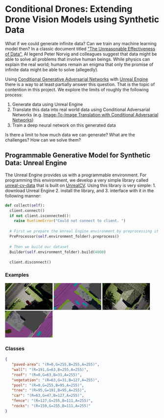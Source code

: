 # Conditional Drones: Extending Drone Vision Models using Synthetic Data
What if we could generate infinite data? Can we train any machine learning model then? In a classic document titled ["The Unreasonable Effectiveness of Data"](https://static.googleusercontent.com/media/research.google.com/en//pubs/archive/35179.pdf), AI legend Peter Norvig and colleagues suggest that data might be able to solve all problems that involve human beings. While physics can explain the real world; humans remain an enigma that only the promise of infinite data might be able to solve (allegedly).

Using [Conditional Generative Adversarial Networks](https://arxiv.org/pdf/1411.1784.pdf) with [Unreal Engine](https://www.unrealengine.com) there is a way to at least partially answer this question. That is the topic of contention in this project. We explore the limits of roughly the following process:
1. Generate data using Unreal Engine
2. Translate this data into real world data using Conditional Adversarial Networks (e.g. [Image-To-Image Translation with Conditional Adversarial Networks](https://arxiv.org/pdf/1611.07004.pdf))
3. Train a deep neural network on this generated data

Is there a limit to how much data we can generate? What are the challenges? How can we solve them? 

## Programmable Generative Model for Synthetic Data: Unreal Engine
The Unreal Engine provides us with a programmable environment. For programming this environment, we develop a very simple library called [unreal-cv-data](https://github.com/abhay-venkatesh/unreal-cv-data) that is built on [UnrealCV](https://github.com/unrealcv). Using this library is very simple: 1. download Unreal Engine 2. install the library, and 3. interface with it in the following manner:
```Python
def collect(self):
  client.connect()
  if not client.isconnected():
    raise RuntimeError("Could not connect to client. ")

  # First we prepare the Unreal Engine environment by preprocessing it
  PreProcessor(self.environment_folder).preprocess()

  # Then we build our dataset
  Builder(self.environment_folder).build(4000)

  client.disconnect()
```
### Examples
<p float="left">
  <img src="./img/unreal_samples/images/49.png" width="155" />
  <img src="./img/unreal_samples/masks/49.png" width="155" /> 
  <img src="./img/unreal_samples/images/42.png" width="155" />
  <img src="./img/unreal_samples/masks/42.png" width="155" /> 
</p>


### Classes
```json
{
   "paved-area": "(R=0,G=255,B=255,A=255)",
   "wall": "(R=191,G=63,B=255,A=255)",
   "roof": "(R=0,G=63,B=31,A=255)",
   "vegetation": "(R=63,G=31,B=127,A=255)",
   "pool": "(R=0,G=255,B=95,A=255)",
   "tree": "(R=95,G=191,B=95,A=255)",
   "car": "(R=63,G=47,B=127,A=255)",
   "fence": "(R=127,G=255,B=111,A=255)",
   "rocks": "(R=159,G=255,B=111,A=255)"
}
```
